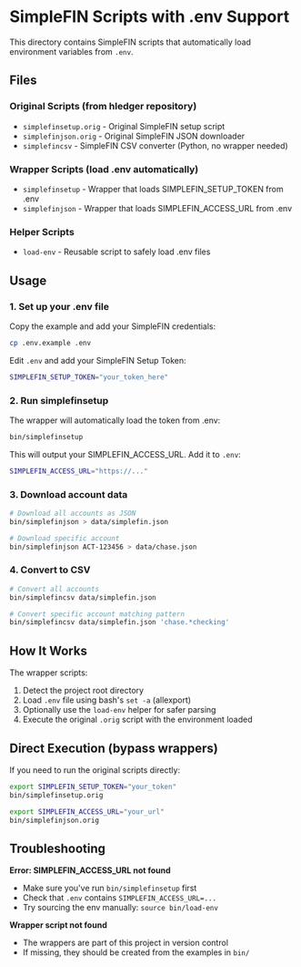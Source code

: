 # SimpleFIN Scripts with .env Support

This directory contains SimpleFIN scripts that automatically load environment variables from `.env`.

## Files

### Original Scripts (from hledger repository)
- `simplefinsetup.orig` - Original SimpleFIN setup script
- `simplefinjson.orig` - Original SimpleFIN JSON downloader
- `simplefincsv` - SimpleFIN CSV converter (Python, no wrapper needed)

### Wrapper Scripts (load .env automatically)
- `simplefinsetup` - Wrapper that loads SIMPLEFIN_SETUP_TOKEN from .env
- `simplefinjson` - Wrapper that loads SIMPLEFIN_ACCESS_URL from .env

### Helper Scripts
- `load-env` - Reusable script to safely load .env files

## Usage

### 1. Set up your .env file

Copy the example and add your SimpleFIN credentials:

```bash
cp .env.example .env
```

Edit `.env` and add your SimpleFIN Setup Token:

```bash
SIMPLEFIN_SETUP_TOKEN="your_token_here"
```

### 2. Run simplefinsetup

The wrapper will automatically load the token from .env:

```bash
bin/simplefinsetup
```

This will output your SIMPLEFIN_ACCESS_URL. Add it to `.env`:

```bash
SIMPLEFIN_ACCESS_URL="https://..."
```

### 3. Download account data

```bash
# Download all accounts as JSON
bin/simplefinjson > data/simplefin.json

# Download specific account
bin/simplefinjson ACT-123456 > data/chase.json
```

### 4. Convert to CSV

```bash
# Convert all accounts
bin/simplefincsv data/simplefin.json

# Convert specific account matching pattern
bin/simplefincsv data/simplefin.json 'chase.*checking'
```

## How It Works

The wrapper scripts:
1. Detect the project root directory
2. Load `.env` file using bash's `set -a` (allexport)
3. Optionally use the `load-env` helper for safer parsing
4. Execute the original `.orig` script with the environment loaded

## Direct Execution (bypass wrappers)

If you need to run the original scripts directly:

```bash
export SIMPLEFIN_SETUP_TOKEN="your_token"
bin/simplefinsetup.orig

export SIMPLEFIN_ACCESS_URL="your_url"
bin/simplefinjson.orig
```

## Troubleshooting

**Error: SIMPLEFIN_ACCESS_URL not found**
- Make sure you've run `bin/simplefinsetup` first
- Check that `.env` contains `SIMPLEFIN_ACCESS_URL=...`
- Try sourcing the env manually: `source bin/load-env`

**Wrapper script not found**
- The wrappers are part of this project in version control
- If missing, they should be created from the examples in `bin/`
